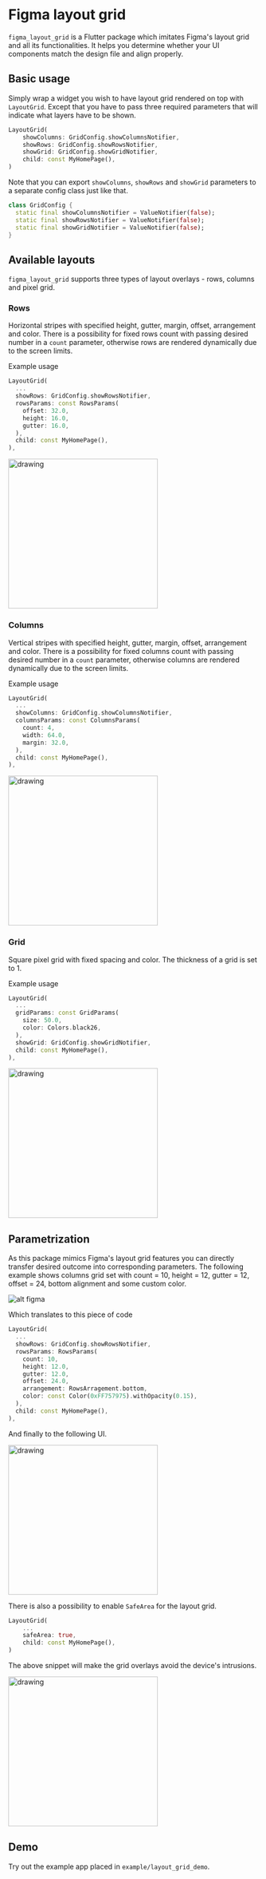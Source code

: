 # Figma layout grid
```figma_layout_grid``` is a Flutter package which imitates Figma's layout grid and all its functionalities. It helps you determine whether your UI components match the design file and align properly. 

## Basic usage

Simply wrap a widget you wish to have layout grid rendered on top with ```LayoutGrid```. Except that you have to pass three required parameters that will indicate what layers have to be shown.


```dart
LayoutGrid(
    showColumns: GridConfig.showColumnsNotifier,
    showRows: GridConfig.showRowsNotifier,
    showGrid: GridConfig.showGridNotifier,
    child: const MyHomePage(),
)
```

Note that you can export ```showColumns```, ```showRows``` and ```showGrid``` parameters to a separate config class just like that.

```dart
class GridConfig {
  static final showColumnsNotifier = ValueNotifier(false);
  static final showRowsNotifier = ValueNotifier(false);
  static final showGridNotifier = ValueNotifier(false);
}
```

## Available layouts
```figma_layout_grid``` supports three types of layout overlays - rows, columns and pixel grid.

### Rows

Horizontal stripes with specified height, gutter, margin, offset, arrangement and color.
There is a possibility for fixed rows count with passing desired number in a ```count``` parameter, otherwise rows are rendered dynamically due to the screen limits. 

Example usage

```dart
LayoutGrid(
  ...
  showRows: GridConfig.showRowsNotifier,
  rowsParams: const RowsParams(
    offset: 32.0,
    height: 16.0,
    gutter: 16.0,
  ),
  child: const MyHomePage(),
),
```

<img src="resources/rows.png" alt="drawing" style="width:300px;"/>

### Columns

Vertical stripes with specified height, gutter, margin, offset, arrangement and color.
There is a possibility for fixed columns count with passing desired number in a ```count``` parameter, otherwise columns are rendered dynamically due to the screen limits. 

Example usage

```dart
LayoutGrid(
  ...
  showColumns: GridConfig.showColumnsNotifier,
  columnsParams: const ColumnsParams(
    count: 4,
    width: 64.0,
    margin: 32.0,
  ),
  child: const MyHomePage(),
),
```

<img src="resources/columns.png" alt="drawing" style="width:300px;"/>

### Grid

Square pixel grid with fixed spacing and color. The thickness of a grid is set to 1.

Example usage

```dart
LayoutGrid(
  ...
  gridParams: const GridParams(
    size: 50.0,
    color: Colors.black26,
  ),
  showGrid: GridConfig.showGridNotifier,
  child: const MyHomePage(),
),
```

<img src="resources/grid.png" alt="drawing" style="width:300px;"/>

## Parametrization

As this package mimics Figma's layout grid features you can directly transfer desired outcome into corresponding parameters. The following example shows columns grid set with count = 10, height = 12, gutter = 12, offset = 24, bottom alignment and some custom color.

![alt figma](resources/figma.png)

Which translates to this piece of code

```dart
LayoutGrid(
  ...
  showRows: GridConfig.showRowsNotifier,
  rowsParams: RowsParams(
    count: 10,
    height: 12.0,
    gutter: 12.0,
    offset: 24.0,
    arrangement: RowsArragement.bottom,
    color: const Color(0xFF757975).withOpacity(0.15),
  ),
  child: const MyHomePage(),
),
```

And finally to the following UI.

<img src="resources/mobile.png" alt="drawing" style="width:300px;"/>

<br>

There is also a possibility to enable ```SafeArea``` for the layout grid. 

```dart
LayoutGrid(
    ...
    safeArea: true,
    child: const MyHomePage(),
)
```

The above snippet will make the grid overlays avoid the device's intrusions.

<img src="resources/safe_area.png" alt="drawing" style="width:300px;"/>

## Demo

Try out the example app placed in ```example/layout_grid_demo```. 